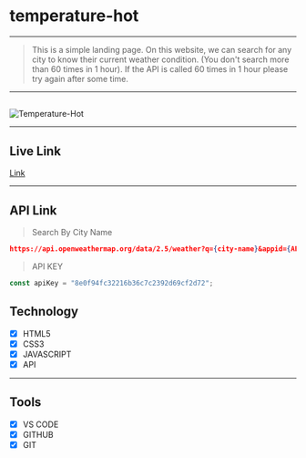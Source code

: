 # temperature-hot

---

> This is a simple landing page. On this website, we can search for any city to know their current weather condition. (You don't search more than 60 times in 1 hour). If the API is called 60 times in 1 hour please try again after some time.

---

##

<img src="https://i.ibb.co/n0FmSzD/Temperature-Hot.png" alt="Temperature-Hot" border="0">

---

## Live Link

[Link](https://temperature-hot.vercel.app/)

---

## API Link

> Search By City Name

```json
https://api.openweathermap.org/data/2.5/weather?q={city-name}&appid={API-key}
```

> API KEY

```javascript
const apiKey = "8e0f94fc32216b36c7c2392d69cf2d72";
```

## Technology

- [x] HTML5
- [x] CSS3
- [x] JAVASCRIPT
- [x] API

---

## Tools

- [x] VS CODE
- [x] GITHUB
- [x] GIT
